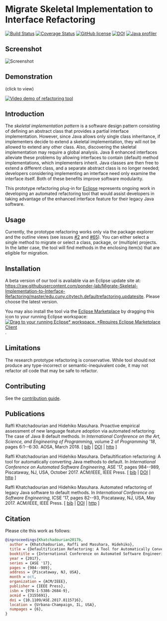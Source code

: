 # Migrate Skeletal Implementation to Interface Refactoring 

[![Build Status](https://travis-ci.org/ponder-lab/Migrate-Skeletal-Implementation-to-Interface-Refactoring.svg?branch=master)](https://travis-ci.org/ponder-lab/Migrate-Skeletal-Implementation-to-Interface-Refactoring) [![Coverage Status](https://coveralls.io/repos/github/ponder-lab/Migrate-Skeletal-Implementation-to-Interface-Refactoring/badge.svg?branch=master&service=github)](https://coveralls.io/github/ponder-lab/Migrate-Skeletal-Implementation-to-Interface-Refactoring?branch=master) [![GitHub license](https://img.shields.io/badge/license-Eclipse-blue.svg)](https://raw.githubusercontent.com/ponder-lab/Migrate-Skeletal-Implementation-to-Interface-Refactoring/master/LICENSE.txt) [![DOI](https://zenodo.org/badge/33016251.svg)](https://zenodo.org/badge/latestdoi/33016251) [![Java profiler](https://www.ej-technologies.com/images/product_banners/jprofiler_small.png)](https://www.ej-technologies.com/products/jprofiler/overview.html)

## Screenshot

![Screenshot](https://i2.wp.com/openlab.citytech.cuny.edu/interfacerefactoring/files/2011/06/Screen-Shot-2016-03-14-at-11.43.53-PM-e1458161353498.png)

## Demonstration

(click to view)

[![Video demo of refactoring tool](http://img.youtube.com/vi/YZHIy0yePh8/0.jpg)](http://www.youtube.com/watch?v=YZHIy0yePh8 "Migrate Skeletal Implementation to Interface Refactoring Tool Demonstration")

## Introduction

The *skeletal implementation pattern* is a software design pattern consisting of defining an abstract class that provides a partial interface implementation. However, since Java allows only single class inheritance, if implementers decide to extend a skeletal implementation, they will not be allowed to extend any other class. Also, discovering the skeletal implementation may require a global analysis. Java 8 enhanced interfaces alleviate these problems by allowing interfaces to contain (default) method implementations, which implementers inherit. Java classes are then free to extend a different class, and a separate abstract class is no longer needed; developers considering implementing an interface need only examine the interface itself. Both of these benefits improve software modularity.

This prototype refactoring plug-in for [Eclipse](http://eclipse.org) represents ongoing work in developing an automated refactoring tool that would assist developers in taking advantage of the enhanced interface feature for their legacy Java software.

## Usage

Currently, the prototype refactoring works only via the package explorer and the outline views (see issues [#2](https://github.com/ponder-lab/Migrate-Skeletal-Implementation-to-Interface-Refactoring/issues/2) and [#65](https://github.com/ponder-lab/Migrate-Skeletal-Implementation-to-Interface-Refactoring/issues/65)). You can either select a single method to migrate or select a class, package, or (multiple) projects. In the latter case, the tool will find methods in the enclosing item(s) that are eligible for migration.

## Installation

A beta version of our tool is available via an Eclipse update site at: https://raw.githubusercontent.com/ponder-lab/Migrate-Skeletal-Implementation-to-Interface-Refactoring/master/edu.cuny.citytech.defaultrefactoring.updatesite. Please choose the latest version.

You may also install the tool via the [Eclipse Marketplace](https://marketplace.eclipse.org/content/migrate-skeletal-implementation-interface-refactoring) by dragging this icon to your running Eclipse workspace: [![Drag to your running Eclipse* workspace. *Requires Eclipse Marketplace Client](https://marketplace.eclipse.org/sites/all/themes/solstice/public/images/marketplace/btn-install.png)](http://marketplace.eclipse.org/marketplace-client-intro?mpc_install=3746776 "Drag to your running Eclipse* workspace. *Requires Eclipse Marketplace Client").

## Limitations

The research prototype refactoring is conservative. While tool should not produce any type-incorrect or semantic-inequivalent code, it may not refactor *all* code that may be safe to refactor.

## Contributing

See the [contribution guide](https://github.com/ponder-lab/Migrate-Skeletal-Implementation-to-Interface-Refactoring/blob/master/CONTRIBUTING.md).

## Publications

Raffi Khatchadourian and Hidehiko Masuhara. Proactive empirical assessment of new language feature adoption via automated refactoring: The case of Java 8 default methods. In *International Conference on the Art, Science, and Engineering of Programming*, volume 2 of *Programming '18*, pages 6:1--6:30. AOSA, March 2018. \[ [bib](http://www.cs.hunter.cuny.edu/~Raffi.Khatchadourian99/all_bib.html#Khatchadourian2018) | [DOI](http://dx.doi.org/10.22152/programming-journal.org/2018/2/6) | [http](https://academicworks.cuny.edu/hc_pubs/354) \]

Raffi Khatchadourian and Hidehiko Masuhara. Defaultification refactoring: A tool for automatically converting Java methods to default. In *International Conference on Automated Software Engineering*, ASE '17, pages 984--989, Piscataway, NJ, USA, October 2017. ACM/IEEE, IEEE Press. \[ [bib](http://www.cs.hunter.cuny.edu/~Raffi.Khatchadourian99/all_bib.html#Khatchadourian2017b) | [DOI](http://dx.doi.org/10.1109/ASE.2017.8115716) | [http](http://academicworks.cuny.edu/hc_pubs/329) \]

Raffi Khatchadourian and Hidehiko Masuhara. Automated refactoring of legacy Java software to default methods. In *International Conference on Software Engineering*, ICSE '17, pages 82--93, Piscataway, NJ, USA, May 2017. ACM/IEEE, IEEE Press. \[ [bib](http://www.cs.hunter.cuny.edu/~Raffi.Khatchadourian99/all_bib.html#Khatchadourian2017a) | [DOI](http://dx.doi.org/10.1109/ICSE.2017.16) | [http](http://academicworks.cuny.edu/hc_pubs/287) \]

## Citation

Please cite this work as follows:

```bibtex
@inproceedings{Khatchadourian2017b,
  author = {Khatchadourian, Raffi and Masuhara, Hidehiko},
  title = {Defaultification Refactoring: A Tool for Automatically Converting {Java} Methods to Default},
  booktitle = {International Conference on Automated Software Engineering},
  year = {2017},
  series = {ASE '17},
  pages = {984--989},
  address = {Piscataway, NJ, USA},
  month = oct,
  organization = {ACM/IEEE},
  publisher = {IEEE Press},
  isbn = {978-1-5386-2684-9},
  acmid = {3155691},
  doi = {10.1109/ASE.2017.8115716},
  location = {Urbana-Champaign, IL, USA},
  numpages = {6},
}
```

